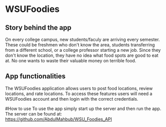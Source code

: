 # WSUFoodies

## Story behind the app
On every college campus, new students/faculy are arriving every semester. These could be freshmen who don't know the area, students transferring from a different
school, or a college professor starting a new job. Since they don't know the location, they have no idea what food spots are good to eat at. No one wants to waste their valuable money on terrible food.

## App functionalities
The WSUFoodies application allows users to post food locations, review locations, and rate locations. To access these features
users will need a WSUFoodies account and then login with the correct credentials. 

#How to use
To use the app simply start up the server and then run the app. The server can be found at: https://github.com/AbdulMahbub/WSU_Foodies_API
